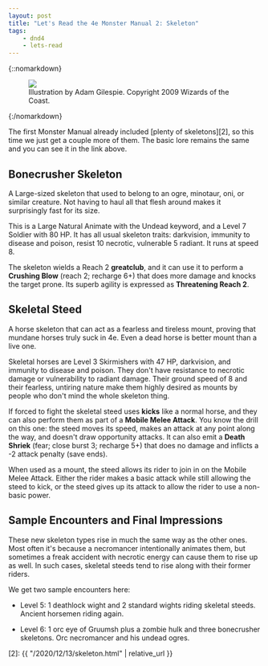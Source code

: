 ```yaml
---
layout: post
title: "Let's Read the 4e Monster Manual 2: Skeleton"
tags:
    - dnd4
    - lets-read
---
```


{::nomarkdown}
<figure class="center">
  <img src="{{ "/assets/wir-mm2-4e-skeleton.png" | absolute_url }}"/>
  <figcaption>
     Illustration by Adam Gilespie. Copyright 2009 Wizards of the Coast.
  </figcaption>
</figure>
{:/nomarkdown}

The first Monster Manual already included [plenty of skeletons][2], so this time
we just get a couple more of them. The basic lore remains the same and you can
see it in the link above.

## Bonecrusher Skeleton

A Large-sized skeleton that used to belong to an ogre, minotaur, oni, or similar
creature. Not having to haul all that flesh around makes it surprisingly fast
for its size.

This is a Large Natural Animate with the Undead keyword, and a Level 7 Soldier
with 80 HP. It has all usual skeleton traits: darkvision, immunity to disease
and poison, resist 10 necrotic, vulnerable 5 radiant. It runs at speed 8.

The skeleton wields a Reach 2 **greatclub**, and it can use it to perform a
**Crushing Blow** (reach 2; recharge 6+) that does more damage and knocks the
target prone. Its superb agility is expressed as **Threatening Reach 2**.

## Skeletal Steed

A horse skeleton that can act as a fearless and tireless mount, proving that
mundane horses truly suck in 4e. Even a dead horse is better mount than a live
one.

Skeletal horses are Level 3 Skirmishers with 47 HP, darkvision, and immunity to
disease and poison. They don't have resistance to necrotic damage or
vulnerability to radiant damage. Their ground speed of 8 and their fearless,
untiring nature make them highly desired as mounts by people who don't mind the
whole skeleton thing.

If forced to fight the skeletal steed uses **kicks** like a normal horse, and
they can also perform them as part of a **Mobile Melee Attack**. You know the
drill on this one: the steed moves its speed, makes an attack at any point along
the way, and doesn't draw opportunity attacks. It can also emit a **Death
Shriek** (fear; close burst 3; recharge 5+) that does no damage and inflicts a
-2 attack penalty (save ends).

When used as a mount, the steed allows its rider to join in on the Mobile Melee
Attack. Either the rider makes a basic attack while still allowing the steed to
kick, or the steed gives up its attack to allow the rider to use a non-basic
power.

## Sample Encounters and Final Impressions

These new skeleton types rise in much the same way as the other ones. Most often
it's because a necromancer intentionally animates them, but sometimes a freak
accident with necrotic energy can cause them to rise up as well. In such cases,
skeletal steeds tend to rise along with their former riders.

We get two sample encounters here:

- Level 5: 1 deathlock wight and 2 standard wights riding skeletal
  steeds. Ancient horsemen riding again.

- Level 6: 1 orc eye of Gruumsh plus a zombie hulk and three bonecrusher
  skeletons. Orc necromancer and his undead ogres.



[2]: {{ "/2020/12/13/skeleton.html" | relative_url }}
